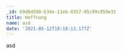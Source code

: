 ```yaml
---
_id: 69d6d500-b34e-11eb-8357-05c99c959e32
title: Hoffnung
name: asd
date: '2021-05-12T18:18:13.177Z'
---
```

asd
